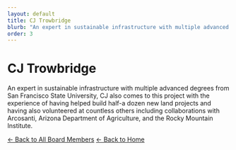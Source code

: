 ```yaml
---
layout: default
title: CJ Trowbridge
blurb: "An expert in sustainable infrastructure with multiple advanced degrees from San Francisco State University, CJ also comes to this project with the experience of having helped build half-a dozen new land projects and having also volunteered at countless others including collaborations with Arcosanti, Arizona Department of Agriculture, and the Rocky Mountain Institute."
order: 3
---
```


# CJ Trowbridge

An expert in sustainable infrastructure with multiple advanced degrees from San Francisco State University, CJ also comes to this project with the experience of having helped build half-a dozen new land projects and having also volunteered at countless others including collaborations with Arcosanti, Arizona Department of Agriculture, and the Rocky Mountain Institute.

[← Back to All Board Members](/board/)
[← Back to Home](/)
